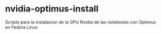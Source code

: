 nvidia-optimus-install
======================

Scripts para la instalacion de la GPU Nvidia de las notebooks con Optimus en Fedora  Linux
